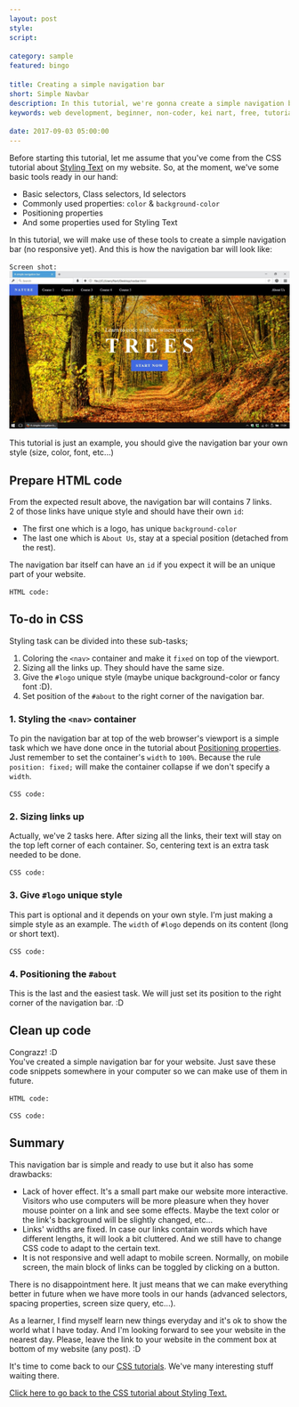 ```yaml
---
layout: post
style:
script:

category: sample
featured: bingo

title: Creating a simple navigation bar
short: Simple Navbar
description: In this tutorial, we're gonna create a simple navigation bar using HTML and CSS. <br>This tutorial is a part of the 6th CSS tutorial in this website. <br>Please, be sure of handling basic stuff. :D
keywords: web development, beginner, non-coder, kei nart, free, tutorial, coding, programming, code nart, simple, sample, navigation, bar, nav, navbar, html, css

date: 2017-09-03 05:00:00
---
```


Before starting this tutorial, let me assume that you've come from the CSS
tutorial about
[Styling Text](https://codenart.github.io/css/2017/08/24/css-6-styling-text.html "ext")
on my website. So, at the moment, we've some basic tools ready in our hand:

- Basic selectors, Class selectors, Id selectors
- Commonly used properties: `color` & `background-color`
- Positioning properties
- And some properties used for Styling Text

In this tutorial, we will make use of these tools to create a simple navigation
bar (no responsive yet). And this is how the navigation bar will look like:

`Screen shot:`
![navigation bar](/images/sample/1/nature.jpg)

This tutorial is just an example, you should give the navigation bar your own
style (size, color, font, etc...)

## Prepare HTML code

From the expected result above, the navigation bar will contains 7 links.  
2 of those links have unique style and should have their own `id`:  

- The first one which is a logo, has unique `background-color`
- The last one which is `About Us`, stay at a special position (detached from
the rest).

The navigation bar itself can have an `id` if you expect it will be an unique
part of your website.

`HTML code:`
<script src="https://gist.github.com/codenart/4d742c66fae65b1b0ac0234b2b7ec023.js">
</script>

## To-do in CSS

Styling task can be divided into these sub-tasks;

1. Coloring the `<nav>` container and make it `fixed` on top of the viewport.
2. Sizing all the links up. They should have the same size.
3. Give the `#logo` unique style (maybe unique background-color or fancy font :D).
4. Set position of the `#about` to the right corner of the navigation bar.

### 1. Styling the `<nav>` container

To pin the navigation bar at top of the web browser's viewport is a simple task
which we have done once in the tutorial about
[Positioning properties](https://codenart.github.io/css/2017/08/24/css-5-positioning-properties.html#using-position-fixed "ext").  
Just remember to set the container's `width` to `100%`. Because the rule
`position: fixed;` will make the container collapse if we don't specify a `width`.

`CSS code:`
<script src="https://gist.github.com/codenart/17f311aad4518fe51174f0d9c0304dca.js">
</script>

### 2. Sizing links up

Actually, we've 2 tasks here. After sizing all the links, their text will stay
on the top left corner of each container. So, centering text is an extra task
needed to be done.

`CSS code:`
<script src="https://gist.github.com/codenart/bd3d7d28c1fca22eaf86e3e20cb7a5f3.js">
</script>

### 3. Give `#logo` unique style

This part is optional and it depends on your own style. I'm just making a simple
style as an example. The `width` of `#logo` depends on its content (long or short text).

`CSS code:`
<script src="https://gist.github.com/codenart/a81aee456a27710a997d07dea5587f37.js">
</script>

### 4. Positioning the `#about`

This is the last and the easiest task. We will just set its position to the
right corner of the navigation bar. :D
<script src="https://gist.github.com/codenart/0ac744a10d88dcff04d4fc4e7e8de7d7.js">
</script>

## Clean up code

Congrazz! :D  
You've created a simple navigation bar for your website. Just save these code
snippets somewhere in your computer so we can make use of them in future.

`HTML code:`
<script src="https://gist.github.com/codenart/4d742c66fae65b1b0ac0234b2b7ec023.js">
</script>

`CSS code:`
<script src="https://gist.github.com/codenart/152184d913361baf449dc1ad324649e7.js">
</script>

## Summary

This navigation bar is simple and ready to use but it also has some drawbacks:

- Lack of hover effect. It's a small part make our website more interactive.
Visitors who use computers will be more pleasure when they hover mouse pointer
on a link and see some effects. Maybe the text color or the link's background
will be slightly changed, etc...
- Links' widths are fixed. In case our links contain words which have different
lengths, it will look a bit cluttered. And we still have to change CSS code to
adapt to the certain text.
- It is not responsive and well adapt to mobile screen. Normally, on mobile
screen, the main block of links can be toggled by clicking on a button.

There is no disappointment here. It just means that we can make everything
better in future when we have more tools in our hands (advanced selectors,
spacing properties, screen size query, etc...).

As a learner, I find myself learn new things everyday and it's ok to show the
world what I have today. And I'm looking forward to see your website in the
nearest day. Please, leave the link to your website in the comment box at
bottom of my website (any post). :D

It's time to come back to our
[CSS tutorials](https://codenart.github.io/css/2017/08/24/css-6-styling-text.html#create-a-simple-navigation-bar "ext").
We've many interesting stuff waiting there.

[Click here to go back to the CSS tutorial about Styling Text.](https://codenart.github.io/css/2017/08/24/css-6-styling-text.html#create-a-simple-navigation-bar "ext")
